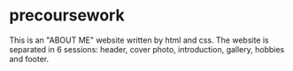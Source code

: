 # precoursework
This is an "ABOUT ME" website written by html and css.
The website is separated in 6 sessions: header, cover photo, introduction, gallery, hobbies and footer.
